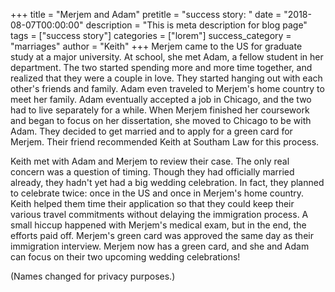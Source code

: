 +++
title = "Merjem and Adam"
pretitle = "success story: "
date = "2018-08-07T00:00:00"
description = "This is meta description for blog page"
tags = ["success story"]
categories = ["lorem"]
success_category = "marriages"
author = "Keith"
+++
Merjem came to the US for graduate study at a major university. At school, she met Adam, a fellow student in her department. The two started spending more and more time together, and realized that they were a couple in love. They started hanging out with each other's friends and family. Adam even traveled to Merjem's home country to meet her family. Adam eventually accepted a job in Chicago, and the two had to live separately for a while. When Merjem finished her coursework and began to focus on her dissertation, she moved to Chicago to be with Adam. They decided to get married and to apply for a green card for Merjem. Their friend recommended Keith at Southam Law for this process.

Keith met with Adam and Merjem to review their case. The only real concern was a question of timing. Though they had officially married already, they hadn't yet had a big wedding celebration. In fact, they planned to celebrate twice: once in the US and once in Merjem's home country. Keith helped them time their application so that they could keep their various travel commitments without delaying the immigration process. A small hiccup happened with Merjem's medical exam, but in the end, the efforts paid off. Merjem's green card was approved the same day as their immigration interview. Merjem now has a green card, and she and Adam can focus on their two upcoming wedding celebrations!

(Names changed for privacy purposes.)
